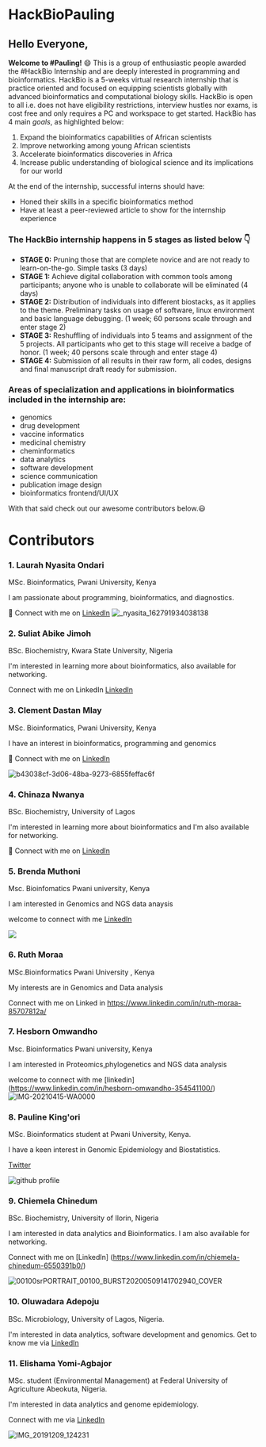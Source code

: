 

# HackBioPauling

## Hello Everyone,
**Welcome to #Pauling!** :smile:
This is a group of enthusiastic people awarded the #HackBio Internship and are deeply interested in programming and bioinformatics.
HackBio is a 5-weeks virtual research internship that is practice oriented and focused on equipping scientists globally with advanced bioinformatics and computational biology skills. HackBio is open to all i.e. does not have eligibility restrictions, interview hustles nor exams, is cost free and only requires a PC and workspace to get started.
HackBio has 4 main _goals_, as highlighted below:
1.    Expand the bioinformatics capabilities of African scientists 
2.    Improve networking among young African scientists 
3.    Accelerate bioinformatics discoveries in Africa 
4.    Increase public understanding of biological science and its implications for our world

At the end of the internship, successful interns should have: 
+ Honed their skills in a specific bioinformatics method 
+ Have at least a peer-reviewed article to show for the internship experience

### The HackBio internship happens in 5 stages as listed below :point_down:
+	**STAGE 0:** Pruning those that are complete novice and are not ready to learn-on-the-go. Simple tasks (3 days) 
+	**STAGE 1:** Achieve digital collaboration with common tools among participants; anyone who is unable to collaborate will be eliminated (4 days) 
+	**STAGE 2:** Distribution of individuals into different biostacks, as it applies to the theme. Preliminary tasks on usage of software, linux environment and basic language debugging. (1 week; 60 persons scale through and enter stage 2) 
+	**STAGE 3:** Reshuffling of individuals into 5 teams and assignment of the 5 projects. All participants who get to this stage will receive a badge of honor. (1 week; 40 persons scale through and enter stage 4) 
+	**STAGE 4:** Submission of all results in their raw form, all codes, designs and final manuscript draft ready for submission.
 
### Areas of specialization and applications in bioinformatics included in the internship are:
+	genomics 
+	drug development 
+	vaccine informatics
+	medicinal chemistry 
+	cheminformatics 
+	data analytics 
+	software development 
+	science communication 
+	publication image design 
+	bioinformatics frontend/UI/UX

With that said check out our awesome contributors below.:smiley:

# Contributors
### 1.    Laurah Nyasita Ondari

MSc. Bioinformatics, Pwani University, Kenya

I am passionate about programming, bioinformatics, and diagnostics.

:speech_balloon: Connect with me on [LinkedIn](https://www.linkedin.com/in/laurah-ondari-749175b6/)
![_nyasita_162791934038138](https://user-images.githubusercontent.com/72727098/127984473-b783147f-0267-40e8-a9cc-f8fda742efbb.jpg)

### 2. Suliat Abike Jimoh

BSc. Biochemistry, Kwara State University, Nigeria

I'm interested in learning more about bioinformatics, also available for networking.

Connect with me on LinkedIn [LinkedIn](https://www.linkedin.com/in/suliat-abike-jimoh-362b0384/)


### 3.    Clement Dastan Mlay

MSc. Bioinformatics, Pwani University, Kenya

I have an interest in bioinformatics, programming and genomics

:link: Connect with me on [LinkedIn](https://www.linkedin.com/in/clement-mlay-5821a6134/)

![b43038cf-3d06-48ba-9273-6855feffac6f](https://user-images.githubusercontent.com/72735149/128007906-a04b0e01-d39b-4b27-90ba-f3c7ec0853dd.jpg)



### 4. Chinaza Nwanya 
BSc. Biochemistry, University of Lagos 

I'm interested in learning more about bioinformatics and I'm also available for networking.

:link: Connect with me on [LinkedIn](https://www.linkedin.com/in/chinaza-nwanya-5261a6161/)


### 5. Brenda Muthoni 

Msc. Bioinfomatics Pwani university, Kenya

I am interested in Genomics and NGS data anaysis

welcome to connect with me [LinkedIn](https://www.linkedin.com/in/brenda-muthoni-9390b6a6/)

![ ](https://user-images.githubusercontent.com/67633694/127954727-6eae2722-39d5-4c93-b5b1-fbce7b5fa77e.jpg)


### 6. Ruth Moraa

MSc.Bioinformatics Pwani University , Kenya

My interests are in Genomics and Data analysis

Connect with me on Linked in https://www.linkedin.com/in/ruth-moraa-85707812a/


### 7. Hesborn Omwandho

Msc. Bioinformatics Pwani university, Kenya

I am interested in Proteomics,phylogenetics and NGS data analysis

welcome to connect with me [linkedin] (https://www.linkedin.com/in/hesborn-omwandho-354541100/)
![IMG-20210415-WA0000](https://user-images.githubusercontent.com/72735085/127998372-91e8963c-b233-4f5b-9bcc-5e6b21733d10.jpg)


### 8. Pauline King'ori

MSc. Bioinformatics student at Pwani University, Kenya.

I have a keen interest in Genomic Epidemiology and Biostatistics.

[Twitter](https://twitter.com/paulah_kings)

![github profile](https://user-images.githubusercontent.com/61578503/127986353-6080c57c-f57c-4498-9a54-05f262da6dda.jpg)

### 9. Chiemela Chinedum

BSc. Biochemistry, University of Ilorin, Nigeria

I am interested in data analytics and Bioinformatics. I am also available for networking.

Connect with me on [LinkedIn] (https://www.linkedin.com/in/chiemela-chinedum-6550391b0/)

![00100srPORTRAIT_00100_BURST20200509141702940_COVER](https://user-images.githubusercontent.com/85451313/127993593-3e4e2e48-de75-43ea-9863-113699bed1c5.jpg)
### 10. Oluwadara Adepoju 
BSc. Microbiology, University of Lagos, Nigeria.

I'm interested in data analytics, software development and genomics.
Get to know me via [LinkedIn](https://www.linkedin.com/in/oluwadara-adepoju-279985162)

### 11. Elishama Yomi-Agbajor 
MSc. student (Environmental Management) at Federal University of Agriculture Abeokuta, Nigeria.

I'm interested in data analytics and genome epidemiology.

Connect with me via [LinkedIn](https://www.linkedin.com/in/elishama-yomi-agbajor-308096102/)

![IMG_20191209_124231](https://user-images.githubusercontent.com/88346095/128010673-a4dfae91-b9fa-473a-b75f-95422dd95ed7.jpg)
